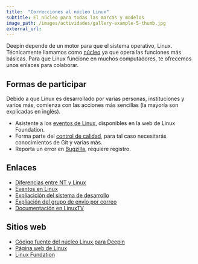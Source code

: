 ```yaml
---
title:  "Correcciones al núcleo Linux"
subtitle: El núcleo para todas las marcas y modelos
image_path: /images/actividades/gallery-example-5-thumb.jpg
external_url:
---
```


Deepin depende de un motor para que el sistema operativo, Linux. Técnicamente llamamos como [núcleo](https://es.wikipedia.org/wiki/N%C3%BAcleo_(inform%C3%A1tica)) ya que opera las funciones más básicas. Para que Linux funcione en muchos computadores, te ofrecemos unos enlaces para colaborar.

## Formas de participar
Debido a que Linux es desarrollado por varias personas, instituciones y varios más, comienza con las acciones más sencillas (la mayoría son explicadas en inglés).
* Asistente a los [eventos de Linux](http://events.linuxfoundation.org/), disponibles en la web de Linux Foundation.
* Forma parte del [control de calidad](https://www.linux.com/news/three-ways-beginners-contribute-linux-kernel), para tal caso necesitarás conocimientos de Git y varias más.
* Reporta un error en [Bugzilla](https://bugzilla.kernel.org/), requiere registro.

## Enlaces
* [Diferencias entre NT y Linux](https://www.genbeta.com/a-fondo/como-es-el-kernel-de-windows-y-cuales-son-sus-diferencias-con-el-de-linux)
* [Eventos en Linux](https://www.linux.com/learn/training)
* [Expliacición del sistema de desarrollo](http://events.linuxfoundation.org/sites/events/files/slides/collab_linux_kernel_v2.pdf)
* [Expliación del grupo de envio por correo](https://www.linux.com/blog/event/open-source-summit-la/2017/8/how-people-collaborate-linux-kernel-mailing-lists)
* [Documentación en LinuxTV](https://linuxtv.org/wiki/index.php/Developer_Section)

## Sitios web
* [Código fuente del núcleo Linux para Deepin](https://github.com/linuxdeepin/deepin-kernel)
* [Página web de Linux](https://www.kernel.org/)
* [Linux Fundation](https://www.linuxfoundation.org/)
